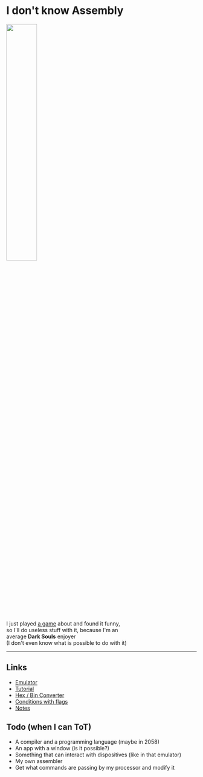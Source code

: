 # I don't know Assembly

<img width='40%' src='https://media.tenor.com/-wrmUJrUbeoAAAAC/emoji-disintergrating.gif'>

I just played [a game](https://store.steampowered.com/app/370360/TIS100/?gclid=CjwKCAjwxOymBhAFEiwAnodBLK_cJQZ8_PAB93PWwDDUWnwDWW6wIREAQII99SLPlPnojmw5HAfVrRoCLNMQAvD_BwE) about and found it funny,  
so I'll do useless stuff with it, because I'm an  
average **Dark Souls** enjoyer  
(I don't even know what is possible to do with it)

---

## Links

- [Emulator](https://cpulator.01xz.net/?sys=arm-de1soc)
- [Tutorial](https://www.youtube.com/watch?v=gfmRrPjnEw4)
- [Hex / Bin Converter](https://www.rapidtables.com/convert/number/hex-to-binary.html)
- [Conditions with flags](https://azeria-labs.com/wp-content/uploads/2017/03/condition_codes.png.pagespeed.ce.TfjavTnUiW.png)
- [Notes](https://github.com/alaanvv/Assembly/blob/main/notes.md)

## Todo (when I can ToT)

- A compiler and a programming language (maybe in 2058)
- An app with a window (is it possible?)
- Something that can interact with dispositives (like in that emulator)
- My own assembler
- Get what commands are passing by my processor and modify it
